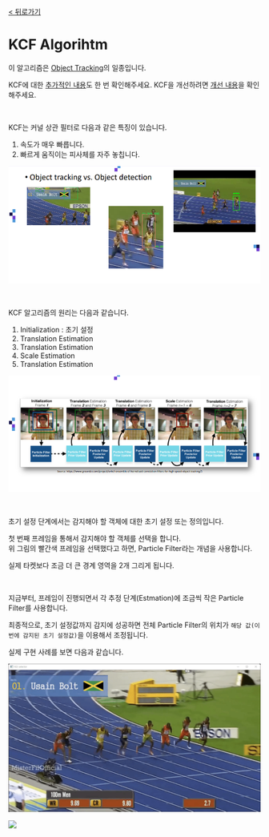 [< 뒤로가기](./README.md)

# KCF Algorihtm

이 알고리즘은 [Object Tracking](./5_Object_Tracking.md)의 일종입니다.

KCF에 대한 [추가적인 내용](https://arxiv.org/abs/1404.7584)도 한 번 확인해주세요.
KCF을 개선하려면 [개선 내용](https://www.researchgate.net/publication/327844935_Improvement_of_the_KCF_Tracking_Algorithm_through_Object_Detection)을 확인해주세요.

<br>

KCF는 커널 상관 필터로 다음과 같은 특징이 있습니다.

1. 속도가 매우 빠릅니다.
2. 빠르게 움직이는 피사체를 자주 놓칩니다.

![](../../images/019_Object_Tracking_3.png)

<br>

KCF 알고리즘의 원리는 다음과 같습니다. <br>

1. Initialization : 초기 설정
2. Translation Estimation
3. Translation Estimation
4. Scale Estimation
5. Translation Estimation

![](../../images/021_KCF_Algorithm.png)

<br>

초기 설정 단계에서는 감지해야 할 객체에 대한 초기 설정 또는 정의입니다.

첫 번째 프레임을 통해서 감지해야 할 객체를 선택을 합니다.<br>
위 그림의 빨간색 프레임을 선택했다고 하면, Particle Filter라는 개념을 사용합니다.

실제 타켓보다 조금 더 큰 경계 영역을 2개 그리게 됩니다.

<br>

지금부터, 프레임이 진행되면서 각 추정 단계(Estmation)에 조금씩 작은 Particle Filter를 사용합니다.

최종적으로, 초기 설정값까지 감지에 성공하면 전체 Particle Filter의 위치가 `해당 값(이번에 감지된 초기 설정값)`을 이용해서 조정됩니다.

실제 구현 사례를 보면 다음과 같습니다.

![](../../images/results/001_KCF_Result.gif)

![](../../images/results/002_KCF_Result_2.gif)
